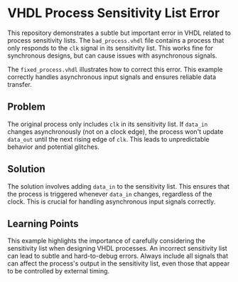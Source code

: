 # VHDL Process Sensitivity List Error

This repository demonstrates a subtle but important error in VHDL related to process sensitivity lists.  The `bad_process.vhdl` file contains a process that only responds to the `clk` signal in its sensitivity list. This works fine for synchronous designs, but can cause issues with asynchronous signals. 

The `fixed_process.vhdl` illustrates how to correct this error.  This example correctly handles asynchronous input signals and ensures reliable data transfer. 

## Problem

The original process only includes `clk` in its sensitivity list.  If `data_in` changes asynchronously (not on a clock edge), the process won't update `data_out` until the next rising edge of `clk`.  This leads to unpredictable behavior and potential glitches.

## Solution

The solution involves adding `data_in` to the sensitivity list. This ensures that the process is triggered whenever `data_in` changes, regardless of the clock. This is crucial for handling asynchronous input signals correctly.

## Learning Points

This example highlights the importance of carefully considering the sensitivity list when designing VHDL processes.  An incorrect sensitivity list can lead to subtle and hard-to-debug errors.  Always include all signals that can affect the process's output in the sensitivity list, even those that appear to be controlled by external timing.